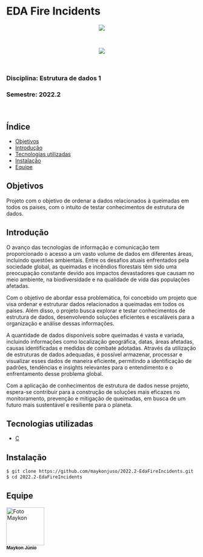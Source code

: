 <h1>EDA Fire Incidents</h1>

<p align="center">
    <img src="http://img.shields.io/static/v1?label=STATUS&message=CONCLUDED&color=GREEN&style=for-the-badge"/>
</p>

<p><br></p>

<p align="center">
    <a href="https://www.unb.br/"><img src="https://github.com/maykonjuso/2022.1-Amicis/assets/89596623/0a192c70-9631-451b-a4ef-eadb2bb892e7"></a>
</p>

<p><br></p>

<p align="center">
    <h3><b>Disciplina:</b> Estrutura de dados 1</h3>
    <h3><b>Semestre:</b> 2022.2</h3>
</p>

<p><br></p>

<h2>Índice</h2>

- [Objetivos](#objetivos)
- [Introdução](#introdução)
- [Tecnologias utilizadas](#tecnologias-utilizadas)
- [Instalação](#instalação)
- [Equipe](#equipe)

## Objetivos

Projeto com o objetivo de ordenar a dados relacionados à queimadas em todos os paises, com o intuito de testar conhecimentos de estrutura de dados.

## Introdução

O avanço das tecnologias de informação e comunicação tem proporcionado o acesso a um vasto volume de dados em diferentes áreas, incluindo questões ambientais. Entre os desafios atuais enfrentados pela sociedade global, as queimadas e incêndios florestais têm sido uma preocupação constante devido aos impactos devastadores que causam no meio ambiente, na biodiversidade e na qualidade de vida das populações afetadas.

Com o objetivo de abordar essa problemática, foi concebido um projeto que visa ordenar e estruturar dados relacionados a queimadas em todos os países. Além disso, o projeto busca explorar e testar conhecimentos de estrutura de dados, desenvolvendo soluções eficientes e escaláveis para a organização e análise dessas informações.

A quantidade de dados disponíveis sobre queimadas é vasta e variada, incluindo informações como localização geográfica, datas, áreas afetadas, causas identificadas e medidas de combate adotadas. Através da utilização de estruturas de dados adequadas, é possível armazenar, processar e visualizar esses dados de maneira eficiente, permitindo a identificação de padrões, tendências e insights relevantes para o entendimento e o enfrentamento desse problema global.

Com a aplicação de conhecimentos de estrutura de dados nesse projeto, espera-se contribuir para a construção de soluções mais eficazes no monitoramento, prevenção e mitigação de queimadas, em busca de um futuro mais sustentável e resiliente para o planeta.

## Tecnologias utilizadas

- [C](<https://pt.wikipedia.org/wiki/C_(linguagem_de_programa%C3%A7%C3%A3o)>)

## Instalação

```bash
$ git clone https://github.com/maykonjuso/2022.2-EdaFireIncidents.git
$ cd 2022.2-EdaFireIncidents
```

## Equipe

<a href="#">
    <img src="https://avatars.githubusercontent.com/u/89596623?v=4" width="100px;" alt="Foto Maykon"/><br>
    <sub>
        <b>Maykon Júnio</b>
    </sub>
</a>
